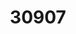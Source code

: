 ---
title: '30907'
categories:
  - VEN2
  - PCS2
description: >-
  People credited with this unit standard are able to: describe the roles and
  responsibilities of the New Zealand Police Ngā Pirihimana o Aotearoa in the
  community; and describe rights, obligations, and procedures in relation to New
  Zealand Police Ngā Pirihimana o Aotearoa law enforcement.
pdf: 'https://www.nzqa.govt.nz/nqfdocs/units/pdf/30907.pdf'
level: '2'
credits: 3
assessment: Internal
ue_lit_reading: false
ue_lit_writing: false
---